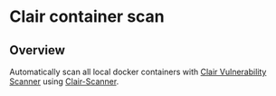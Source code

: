 # Clair container scan
## Overview
Automatically scan all local docker containers with [Clair Vulnerability Scanner](https://github.com/coreos/clair) using [Clair-Scanner](https://github.com/arminc/clair-scanner).
